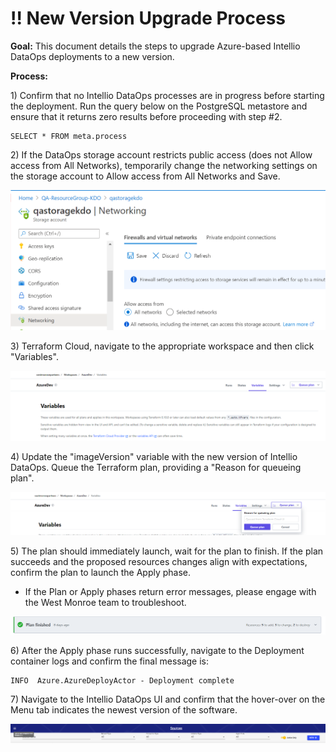 # !! New Version Upgrade Process

**Goal:** This document details the steps to upgrade Azure-based Intellio DataOps deployments to a new version.

**Process:**

1\) Confirm that no Intellio DataOps processes are in progress before starting the deployment. Run the query below on the PostgreSQL metastore and ensure that it returns zero results before proceeding with step \#2.

```text
SELECT * FROM meta.process
```

2\) If the DataOps storage account restricts public access \(does not Allow access from All Networks\), temporarily change the networking settings on the storage account to Allow access from All Networks and Save.

![](../../.gitbook/assets/image%20%28309%29%20%282%29%20%285%29.png)

3\)  Terraform Cloud, navigate to the appropriate workspace and then click "Variables".

![](../../.gitbook/assets/image%20%28313%29%20%281%29.png)

4\) Update the "imageVersion" variable with the new version of Intellio DataOps. Queue the Terraform plan, providing a "Reason for queueing plan". 

![](../../.gitbook/assets/image%20%28316%29%20%281%29.png)

5\) The plan should immediately launch, wait for the plan to finish. If the plan succeeds and the proposed resources changes align with expectations, confirm the plan to launch the Apply phase.

* If the Plan or Apply phases return error messages, please engage with the West Monroe team to troubleshoot.

![](../../.gitbook/assets/image%20%28312%29%20%281%29.png)

6\) After the Apply phase runs successfully, navigate to the Deployment container logs and confirm the final message is:

```text
INFO  Azure.AzureDeployActor - Deployment complete
```

7\) Navigate to the Intellio DataOps UI and confirm that the hover-over on the Menu tab indicates the newest version of the software.

![](../../.gitbook/assets/image%20%28325%29%20%281%29%20%281%29.png)







